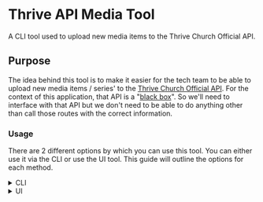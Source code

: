 # Thrive API Media Tool
A CLI tool used to upload new media items to the Thrive Church Official API.

## Purpose
The idea behind this tool is to make it easier for the tech team to be able to upload new media items / series' to the [Thrive Church Official API](https://github.com/ThriveCommunityChurch/ThriveChurchOfficialAPI/). For the context of this application, that API is a "[black box](https://en.wikipedia.org/wiki/Black_box)". So we'll need to interface with that API but we don't need to be able to do anything other than call those routes with the correct information.

### Usage
There are 2 different options by which you can use this tool. You can either use it via the CLI or use the UI tool. This guide will outline the options for each method.

<details>
  <summary>CLI</summary>
  
  ## Arguments
Ordered by flag values ascending.

### Required
- `Date` (-d) - _The date this sermon message occurred._
- `Speaker` (-k) - _The speaker of the sermon message._
- `Title` (-t) - _The title of this sermon message._

### Optional
- `AudioUrl` (-a) - _The audio URL for the new message. (default = `null`)_
- `CloseSeries` (-c) - _Whether or not to close the requested series, ending it. Only used when updating an existing series. (default = `false`)_
- `SingleMessageSeries` (-e) - _Whether or not this new message is a single message series. Only used when creating a new series. (default = `false`)_
- `AudioFileSize` (-f) - _The file size of the message audio in MB. (default = `null`)_
- `Debug` (-g) - _Whether or not to run this tool in debug mode. Update & create operations will NOT complete if this setting is set. (default = `false`)_
- `AudioFilePath` (-h) - _The path to the audio file. Should be .mp3 file type. Cannot be used in conjunction with AudioFileSize or AudioDuration args. (default = `null`)_
- `ImageURL` (-i) - _The URL for the main sermon series image. Required when creating a new series. Must be in valid URL syntax. (default = `null`)_
- `ThumbnailURL` (-l) - _The URL for the compressed sermon series image. Required when creating a new series. Must be in valid URL syntax. (default = `null`)_
- `SeriesName` (-m) - _The name of the new series. Only used when creating a new series. (default = `null`)_
- `New` (-n) - _Whether or not this is a new series. Cannot be used in conjunction with SeriesId (s). (default = `false`)_
- `PassageRef` (-p) - _The main passage reference for this message. (default = `null`)_
- `SeriesId` (-s) - _The unique identifier of the series in which to add this media item to. (default = `null`)_
- `AudioDuration` (-u) - _The duration of the audio file in seconds. (default = `null`)_
- `VideoUrl` (-v) - _The URL of the video file for this message. (default = `null`)_
- `EndDate` (-y) - _The ending date of the series being updated. Used with the CloseSeries (c) argument. This argument is ignored if CloseSeries is false. (default = `null`)_


## Compatablity
__Source__

✔ macOS ✔ Windows ✔ Linux

__Release Packages__

❌ macOS ✔ Windows ❌ Linux

## Sample Requests
Each of the following are valid request parameters. Note that all arguments need to be strings including values that are numbers and URLs need to be included inside quotations so that slashes are not treated as escape characters. _When omitting the series ID from an update request you will be able to select a series ID from a list._

### Add new series message
```
-s "5fc59845325b6d1270e7affa" -a "https://example.com/Recording.mp3" -v "https://youtu.be/video-id" -u "2501.14666667" -f "28.6604251862" -p "Matthew 2: 13 - 23" -t "Ugly Childhood" -k "John Roth" -d "2020-12-27"
```

### Create a new series
```
-n true -m "An Ugly Christmas" -e false -a "https://example.com/Recording.mp3" -h "C:\file.mp3" -i "https://example.com/image.jpg" -l "https://example.com/thumbnail.jpg" -v "https://youtu.be/video-id" -d "2020-12-27" -k "John Roth" -p "Matthew 2: 13 - 23" -t "Ugly Childhood"
```

## Sample AppSettings
`ThriveAPIUrl` is the only required setting for this tool so that it knows where and how to communicate with the API. You can use this as an example for wherever you have your instance deployed. It should be public.
```
{
    "ThriveAPIUrl": "http://hostname:port/"
}
```

## Future Plans
The end goal for this tool is to make it a standalone application that can run on virtually any OS so that we can quickly run this either at home or on one of the servers at the church. That way we can quickly and easily calculate the data that we need and not have to spend time generating the JSON request to send via Postman to the API. This tool should take care of __all__ that heavy lifting for us. 
</details>

<details>
  <summary>UI</summary>
  
  ## Requirements
  This tool requires that you have node and the angluar CLI installed so that you can build and deploy this tool where you wish. However there is another required configuration file that you will need before you can use this app in a production deployment.
  
  You must create the following file located at this location `ThriveChurchMediaToolUI\src\environments\environment.prod.ts`.
  
  ```
export const environment = {
    production: true,
    apiURL: "http://hostname:port"
};
  ```
</details>
